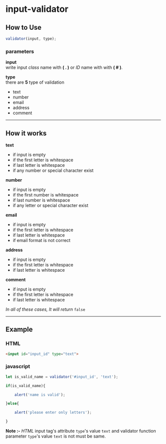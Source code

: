 # input-validator


## How to Use

```javascript 
validator(input, type);
```

### parameters

**input** \
write input *class* name with **( . )** or *ID* name with with **( # )**.

**type** \
there are **5** type of validation

- text
- number
- email
- address
- comment

---

## How it works

**text**

- if input is empty
- if the first letter is whitespace
- if last letter is whitespace
- if any number or special character exist

**number**

- if input is empty
- if the first number is whitespace
- if last number is whitespace
- if any letter or special character exist

**email**

- if input is empty
- if the first letter is whitespace
- if last letter is whitespace
- if email format is not correct

**address**

- if input is empty
- if the first letter is whitespace
- if last letter is whitespace

**comment**

- if input is empty
- if the first letter is whitespace
- if last letter is whitespace

*In all of these cases, It will return* `false`

---

## Example

### HTML

```html
<input id="input_id" type="text">
```
### javascript
```javascript 
let is_valid_name = validator('#input_id', 'text');

if(is_valid_name){

    alert('name is valid');

}else{

    alert('please enter only letters');

}
```
**Note :-** *HTML* input tag's attribute `type`'s value `text` and validator function parameter `type`'s value `text` is not must be same.
